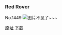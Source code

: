 ### Red Rover
No.1449
![图片不见了~~~](https://imgs.xkcd.com/comics/red_rover.png)

[原址](https://xkcd.com//1449) [下载](https://imgs.xkcd.com/comics/red_rover.png)

